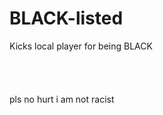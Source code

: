 # BLACK-listed
Kicks local player for being BLACK
<br>
<br>
<br>
<br>
<br>
pls no hurt i am not racist
